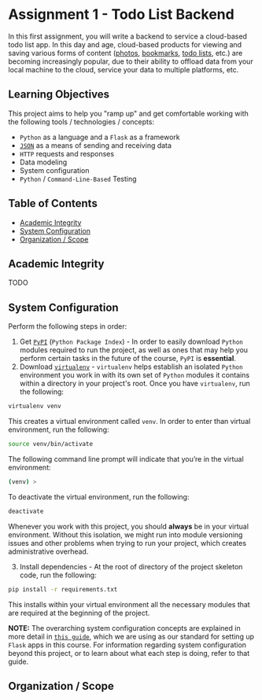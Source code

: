 # Assignment 1 - Todo List Backend

In this first assignment, you will write a backend to service a cloud-based todo list app.  In this day and age, cloud-based products for viewing and saving various forms of content ([photos](https://photos.google.com/), [bookmarks](https://stash.ai/), [todo lists](https://en.todoist.com/), etc.) are becoming increasingly popular, due to their ability to offload data from your local machine to the cloud, service your data to multiple platforms, etc.  


## Learning Objectives

This project aims to help you "ramp up" and get comfortable working with the following tools / technologies / concepts:

* `Python` as a language and a `Flask` as a framework
* [`JSON`](http://www.json.org/) as a means of sending and receiving data
* `HTTP` requests and responses
* Data modeling
* System configuration
* `Python` / `Command-Line-Based` Testing

## Table of Contents

* [Academic Integrity](#Academic-Integrity)
* [System Configuration](#System-Configuration)
* [Organization / Scope](#Organization-/-Scope)

## Academic Integrity

TODO

## System Configuration

Perform the following steps in order:

1. Get [`PyPI`](https://pip.pypa.io/en/stable/installing/) (`Python Package Index`) - In order to easily download `Python` modules required to run the project, as well as ones that may help you perform certain tasks in the future of the course, `PyPI` is **essential**.  
2. Download [`virtualenv`](https://virtualenv.pypa.io/en/stable/installation/) - `virtualenv` helps establish an isolated `Python` environment you work in with its own set of `Python` modules it contains within a directory in your project's root.  Once you have `virtualenv`, run the following:

````bash
virtualenv venv
````

This creates a virtual environment called `venv`.  In order to enter than virtual environment, run the following:

````bash
source venv/bin/activate
````

The following command line prompt will indicate that you’re in the virtual environment:

````bash
(venv) >
````

To deactivate the virtual environment, run the following:

````bash
deactivate
````

Whenever you work with this project, you should **always** be in your virtual environment.  Without this isolation, we might run into module versioning issues and other problems when trying to run your project, which creates administrative overhead.  

3. Install dependencies - At the root of directory of the project skeleton code, run the following:

````bash
pip install -r requirements.txt
````

This installs within your virtual environment all the necessary modules that are required at the beginning of the project.

**NOTE:** The overarching system configuration concepts are explained in more detail in [`this guide`](http://www.joeantonakakis.com/FlaskDevOps/), which we are using as our standard for setting up `Flask` apps in this course.  For information regarding system configuration beyond this project, or to learn about what each step is doing, refer to that guide.  

## Organization / Scope
